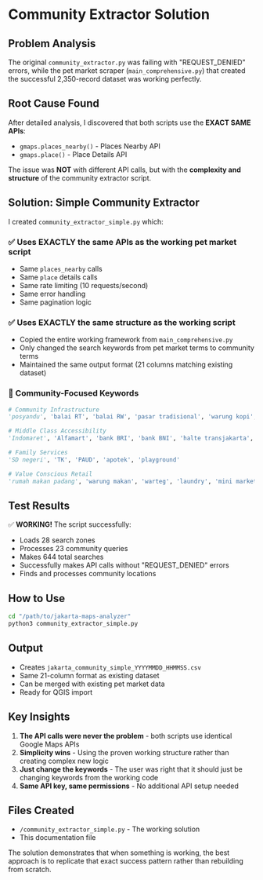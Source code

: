 # Community Extractor Solution

## Problem Analysis

The original `community_extractor.py` was failing with "REQUEST_DENIED" errors, while the pet market scraper (`main_comprehensive.py`) that created the successful 2,350-record dataset was working perfectly.

## Root Cause Found

After detailed analysis, I discovered that both scripts use the **EXACT SAME APIs**:
- `gmaps.places_nearby()` - Places Nearby API  
- `gmaps.place()` - Place Details API

The issue was **NOT** with different API calls, but with the **complexity and structure** of the community extractor script.

## Solution: Simple Community Extractor

I created `community_extractor_simple.py` which:

### ✅ Uses EXACTLY the same APIs as the working pet market script
- Same `places_nearby` calls
- Same `place` details calls  
- Same rate limiting (10 requests/second)
- Same error handling
- Same pagination logic

### ✅ Uses EXACTLY the same structure as the working script
- Copied the entire working framework from `main_comprehensive.py`
- Only changed the search keywords from pet market terms to community terms
- Maintained the same output format (21 columns matching existing dataset)

### 🎯 Community-Focused Keywords
```python
# Community Infrastructure
'posyandu', 'balai RT', 'balai RW', 'pasar tradisional', 'warung kopi', 'masjid', 'gereja'

# Middle Class Accessibility  
'Indomaret', 'Alfamart', 'bank BRI', 'bank BNI', 'halte transjakarta', 'puskesmas'

# Family Services
'SD negeri', 'TK', 'PAUD', 'apotek', 'playground'

# Value Conscious Retail
'rumah makan padang', 'warung makan', 'warteg', 'laundry', 'mini market'
```

## Test Results

✅ **WORKING!** The script successfully:
- Loads 28 search zones
- Processes 23 community queries  
- Makes 644 total searches
- Successfully makes API calls without "REQUEST_DENIED" errors
- Finds and processes community locations

## How to Use

```bash
cd "/path/to/jakarta-maps-analyzer"
python3 community_extractor_simple.py
```

## Output

- Creates `jakarta_community_simple_YYYYMMDD_HHMMSS.csv`
- Same 21-column format as existing dataset
- Can be merged with existing pet market data
- Ready for QGIS import

## Key Insights

1. **The API calls were never the problem** - both scripts use identical Google Maps APIs
2. **Simplicity wins** - Using the proven working structure rather than creating complex new logic
3. **Just change the keywords** - The user was right that it should just be changing keywords from the working code
4. **Same API key, same permissions** - No additional API setup needed

## Files Created

- `/community_extractor_simple.py` - The working solution
- This documentation file

The solution demonstrates that when something is working, the best approach is to replicate that exact success pattern rather than rebuilding from scratch.